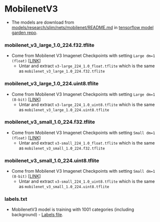 # MobilenetV3
* The models are download from [models/research/slim/nets/mobilenet/README.md](https://github.com/tensorflow/models/blob/master/research/slim/nets/mobilenet/README.md) in [tensorflow model garden repo](https://github.com/tensorflow/models).

### mobilenet_v3_large_1.0_224.f32.tflite
* Come from Mobilenet V3 Imagenet Checkpoints with setting `Large dm=1 (float)`   [[LINK](https://storage.googleapis.com/mobilenet_v3/checkpoints/v3-large_224_1.0_float.tgz "LINK")]
    * Untar and extract `v3-large_224_1.0_float.tflite` which is the same as `mobilenet_v3_large_1.0_224.f32.tflite`

### mobilenet_v3_large_1.0_224.uint8.tflite
* Come from  Mobilenet V3 Imagenet Checkpoints with setting `Large dm=1 (8-bit)`  [[LINK](https://storage.googleapis.com/mobilenet_v3/checkpoints/v3-large_224_1.0_uint8.tgz "LINK")]
    * Untar and extract `v3-large_224_1.0_uint8.tflite` which is the same as `mobilenet_v3_large_1.0_224.uint8.tflite`

### mobilenet_v3_small_1.0_224.f32.tflite
* Come from Mobilenet V3 Imagenet Checkpoints with setting `Small dm=1 (float)`   [[LINK](https://storage.googleapis.com/mobilenet_v3/checkpoints/v3-small_224_1.0_float.tgz "LINK")]
    * Untar and extract `v3-small_224_1.0_float.tflite` which is the same as `mobilenet_v3_small_1.0_224.f32.tflite`

### mobilenet_v3_small_1.0_224.uint8.tflite
* Come from  Mobilenet V3 Imagenet Checkpoints with setting `Small dm=1 (8-bit)`  [[LINK](https://storage.googleapis.com/mobilenet_v3/checkpoints/v3-small_224_1.0_uint8.tgz "LINK")]
    * Untar and extract `v3-small_224_1.0_uint8.tflite` which is the same as `mobilenet_v3_small_1.0_224.uint8.tflite`

### labels.txt
* MobilenetV3 model is training with 1001 categories (including background) - [Labels file](https://github.com/google-coral/edgetpu/blob/master/test_data/imagenet_labels.txt "LINK").
